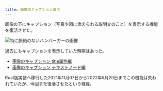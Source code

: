 ```yaml
---
title: 画像のキャプション復活
---
```

画像の下にキャプション（写真や図に添えられる説明文のこと）を表示する機能を復活させた。

![](https://lh3.googleusercontent.com/docs/ADP-6oHZiZYF54bUvJ9aJIpklIKl9HaHK5IjuHE4dxt5-VWPRh08UsGxK8pH94p50j4agg-fZWBJatMFj1ZHQXg-_qxWONysC14kv1ElcrVl960F96ZlfNjaeJCOqmvSvLn6QlGn0isA64eYVueh1db-uJa6ezOKZn8YP4nsKtW7Z7uHBVDjPHa8GlFWn8TtKfgRLRWkJ0hs9TPjrQzjKWq-UQYIX1rq0xX2EmHAKtcmQiBdJtEqFtKiE4nmobtxpfhEJ4Bl1MVfxRtp8ekXHS405YVP3atZPgwfcWYYnuElRwfTGxCTieJgGsetgfde-hRJkYI-eEjQfd0F_7g2X63_PYm-_DW5InSgx8uOSPtEQ7uXf2AeKCOQ6wx6t7jHQ95ehzhOoIOALx6k_WMxm0MiIbq0G4zOGv5_tqDr9wwuvonfxlsgxRgYjzSLzN8LtbxWHsKhsnwC6CnydC-GQlLSWABt53jlx5gkxZBRo1hmaQUuCn54e_wRT26JidwL8VyMcMbqGvN_zs_UNqr6uiiEnS0G-4hZaYBDttQpum08yJlZwNwHZ--aL0-d1WD184KuZ7zCnQrVDIxh-wMTbNlod99doHL5uvd7sknkA6QUu-Nw6uwgaXF0xJm4a6vcsqu_pWkd55vRaFYRQcZdRjJnpNUltTsLeflu5rLrhGsqjLrOEvVUDOJmv9NqYXxpkSAyMsLQZS_uqjE-ivMFwoEvAs57ZP3MfJj4mKM-_kMWAYnCRnoydysD6StM96Zt-AUYXjUgUGcW3V4MfccVs3psoGZ5_Me2uEBJfnncOAZvMXjEeMDI3e2eGUiasdj07yCFUDl7OmNFpzs22-0TU7eh1mdanD5AR4PPt-7jUEMZArI89MKnWzqW3irQnADWUZZR6o5SohTCIVDhB91Hsz0mynqhnXEnr1n8PvFSoGY-EOkFcX8odZ6NcmJEzWLTcVitv95zX2-53MePXvGPpl5nmXds3_2l10wY2297Why-EA2Qj5xdK43tIX1G1pRd7uJbdULt-k-WpdSN-lL9hg2o1aMu8Vf5iHM1bXjzvOrVxrh2LOGh0OwW3lJ-O_WCFQxgXtrkwjjJrpayzqa7FxxPKC29hlXgfOQxwAvk3c4Te3ORNj5n2QbHxcNQld3yqXKJ6qrGhd4mTgqRDjh1eyk9TzSJY2g_GWxE3fDp25aIhqKMkRJWsO8qL7ZGq10YzzbbO5mBNsUVKmAkjuhHzZgoO4BIrFSO4Tqzz7Fi_nSyQyeuiuC0 "特に脈絡のないハンバーガーの画像")

過去にもキャプションを表示していた時期はあった。

*   [画像のキャプション title属性編](https://r7kamura.com/articles/2020-11-07-image-caption-revised)
*   [画像のキャプション テキストノード編](https://r7kamura.com/articles/2020-09-22-markdown-caption)

Rust版実装へ移行した2021年11月07日から2022年5月20日までこの機能は失われていたが、今回また復活させたという経緯。
